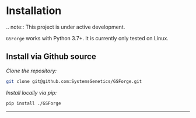 # Installation

.. note:: This project is under active development.


`GSForge` works with Python 3.7+.
It is currently only tested on Linux.



Install via Github source
-------------------------

*Clone the repository:*

```bash
git clone git@github.com:SystemsGenetics/GSForge.git
```

*Install locally via pip:*

```bash
pip install ./GSForge
```

-------
